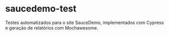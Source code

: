 # saucedemo-test
Testes automatizados para o site SauceDemo, implementados com Cypress e geração de relatórios com Mochawesome.
